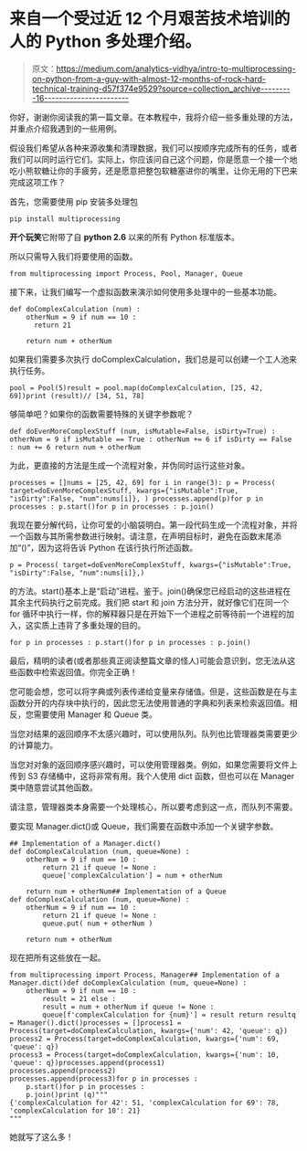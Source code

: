 # 来自一个受过近 12 个月艰苦技术培训的人的 Python 多处理介绍。

> 原文：<https://medium.com/analytics-vidhya/intro-to-multiprocessing-on-python-from-a-guy-with-almost-12-months-of-rock-hard-technical-training-d57f374e9529?source=collection_archive---------16----------------------->

你好，谢谢你阅读我的第一篇文章。在本教程中，我将介绍一些多重处理的方法，并重点介绍我遇到的一些用例。

假设我们希望从各种来源收集和清理数据，我们可以按顺序完成所有的任务，或者我们可以同时运行它们。实际上，你应该问自己这个问题，你是愿意一个接一个地吃小熊软糖让你的手疲劳，还是愿意把整包软糖塞进你的嘴里，让你无用的下巴来完成这项工作？

首先，您需要使用 pip 安装多处理包

```
pip install multiprocessing
```

**开个玩笑**它附带了自 **python 2.6** 以来的所有 Python 标准版本。

所以只需导入我们将要使用的函数。

```
from multiprocessing import Process, Pool, Manager, Queue
```

接下来，让我们编写一个虚拟函数来演示如何使用多处理中的一些基本功能。

```
def doComplexCalculation (num) :
    otherNum = 9 if num == 10 :
      return 21

    return num + otherNum
```

如果我们需要多次执行 doComplexCalculation，我们总是可以创建一个工人池来执行任务。

```
pool = Pool(5)result = pool.map(doComplexCalculation, [25, 42, 69])print (result)// [34, 51, 78]
```

够简单吧？如果你的函数需要特殊的关键字参数呢？

```
def doEvenMoreComplexStuff (num, isMutable=False, isDirty=True) : otherNum = 9 if isMutable == True : otherNum += 6 if isDirty == False : num += 6 return num + otherNum
```

为此，更直接的方法是生成一个流程对象，并伪同时运行这些对象。

```
processes = []nums = [25, 42, 69] for i in range(3): p = Process( target=doEvenMoreComplexStuff, kwargs={"isMutable":True, "isDirty":False, "num":nums[i]}, ) processes.append(p)for p in processes : p.start()for p in processes : p.join()
```

我现在要分解代码，让你可爱的小脑袋明白。第一段代码生成一个流程对象，并将一个函数与其所需参数进行映射。请注意，在声明目标时，避免在函数末尾添加“()”，因为这将告诉 Python 在该行执行所述函数。

```
p = Process( target=doEvenMoreComplexStuff, kwargs={"isMutable":True, "isDirty":False, "num":nums[i]},)
```

的方法。start()基本上是“启动”进程。鉴于。join()确保您已经启动的这些进程在其余主代码执行之前完成。我们把 start 和 join 方法分开，就好像它们在同一个 for 循环中执行一样，你的解释器只是在开始下一个进程之前等待前一个进程的加入，这实质上违背了多重处理的目的。

```
for p in processes : p.start()for p in processes : p.join()
```

最后，精明的读者(或者那些真正阅读整篇文章的怪人)可能会意识到，您无法从这些函数中检索返回值。你完全正确！

您可能会想，您可以将字典或列表传递给变量来存储值。但是，这些函数是在与主函数分开的内存块中执行的，因此您无法使用普通的字典和列表来检索返回值。相反，您需要使用 Manager 和 Queue 类。

当您对结果的返回顺序不太感兴趣时，可以使用队列。队列也比管理器类需要更少的计算能力。

当您对对象的返回顺序感兴趣时，可以使用管理器类。例如，如果您需要将文件上传到 S3 存储桶中，这将非常有用。我个人使用 dict 函数，但也可以在 Manager 类中随意尝试其他函数。

请注意，管理器类本身需要一个处理核心，所以要考虑到这一点，而队列不需要。

要实现 Manager.dict()或 Queue，我们需要在函数中添加一个关键字参数。

```
## Implementation of a Manager.dict()
def doComplexCalculation (num, queue=None) :
    otherNum = 9 if num == 10 :
        return 21 if queue != None :
        queue['complexCalculation'] = num + otherNum

    return num + otherNum## Implementation of a Queue
def doComplexCalculation (num, queue=None) :
    otherNum = 9 if num == 10 :
        return 21 if queue != None :
        queue.put( num + otherNum )

    return num + otherNum
```

现在把所有这些放在一起。

```
from multiprocessing import Process, Manager## Implementation of a Manager.dict()def doComplexCalculation (num, queue=None) :
    otherNum = 9 if num == 10 :
        result = 21 else :
        result = num + otherNum if queue != None :
        queue[f'complexCalculation for {num}'] = result return resultq = Manager().dict()processes = []process1 = Process(target=doComplexCalculation, kwargs={'num': 42, 'queue': q})
process2 = Process(target=doComplexCalculation, kwargs={'num': 69, 'queue': q})
process3 = Process(target=doComplexCalculation, kwargs={'num': 10, 'queue': q})processes.append(process1)
processes.append(process2)
processes.append(process3)for p in processes :
    p.start()for p in processes :
    p.join()print (q)"""
{'complexCalculation for 42': 51, 'complexCalculation for 69': 78, 'complexCalculation for 10': 21}
"""
```

她就写了这么多！
